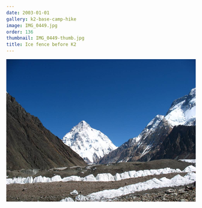 ```yaml
---
date: 2003-01-01
gallery: k2-base-camp-hike
image: IMG_0449.jpg
order: 136
thumbnail: IMG_0449-thumb.jpg
title: Ice fence before K2
---
```


![Ice fence before K2](./IMG_0449.jpg)